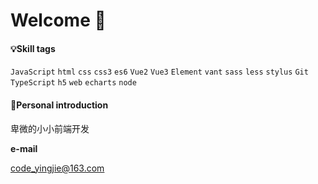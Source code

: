 # Welcome 👏

#### 💡Skill tags

 `JavaScript` `html`  `css` `css3` `es6` `Vue2` `Vue3` `Element` `vant` `sass` `less` `stylus` `Git` `TypeScript` `h5` `web` `echarts` `node`

#### 👤Personal introduction

卑微的小小前端开发

**e-mail**

code_yingjie@163.com
